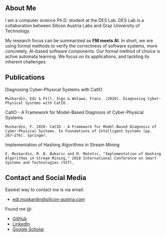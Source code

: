## About Me
I am a computer science Ph.D. student at the DES Lab. DES Lab is a collaboration between Silicon Austria Labs and Graz University of Technology.

My research focus can be summarized as **FM meets AI**.  In short, we are using formal methods to verify the correctness of software systems, more concretely, AI-based software components.
Our formal method of choice is active automata learning. We focus on its applications, and tackling its inherent challenges.

## Publications

Diagnosing Cyber-Physical Systems with CatIO
```
Muškardin, Edi & Pill, Ingo & Wotawa, Franz. (2020). Diagnosing Cyber-Physical Systems with CatIO.
```

CatIO - A Framework for Model-Based Diagnosis of Cyber-Physical Systems
```
Muskardin, F. 2020. CatIO - A Framework for Model-Based Diagnosis of Cyber-Physical Systems. In Foundations of Intelligent Systems (pp. 267–276). Springer.
```

Implementation of Hashing Algorithms in Stream Mining
```
E. Muskardin, M. B. Bakaric and M. Matetic, "Implementation of Hashing Algorithms in Stream Mining," 2018 International Conference on Smart Systems and Technologies (SST),
```

## Contact and Social Media

Easiest way to contact me is via email:
- [edi.muskardin@silicon-austria.com](mailto:edi.muskardin@silicon-austria.com)

Found me @:

- [GitHub](https://github.com/emuskardin)
- [LinkedIn](https://www.linkedin.com/in/edi-mu%C5%A1kardin/)
- [Google Scholar](https://scholar.google.at/citations?hl=de&user=m6e8gb8AAAAJ)




